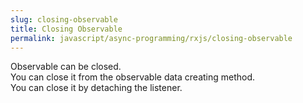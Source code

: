 ```yaml
---
slug: closing-observable
title: Closing Observable
permalink: javascript/async-programming/rxjs/closing-observable
---
```


Observable can be closed.  
You can close it from the observable data creating method.  
You can close it by detaching the listener.  

